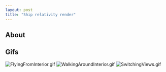 ```yaml
---
layout: post
title: "Ship relativity render"
---
```


## About

## Gifs

![FlyingFromInterior.gif](https://drive.google.com/uc?id=1RZu0PiC0SnjK_vAz_4cmvJ9_xDQ88SGA&export=download)
![WalkingAroundInterior.gif](https://drive.google.com/uc?id=1oPqU6dxBJ3upJc6eBAqJGrlsp8FfnVTt&export=download)
![SwitchingViews.gif](https://drive.google.com/uc?id=1cJCekYPYA00m_FMAAxHGp1zNJsWie10b&export=download)
